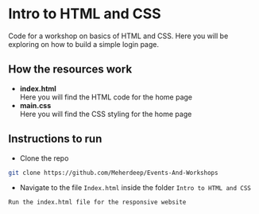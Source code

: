 # Intro to HTML and CSS

Code for a workshop on basics of HTML and CSS. Here you will be exploring on how to build a simple login page. 

## How the resources work
* <strong>index.html</strong><br>Here you will find the HTML code for the home page
* <strong>main.css</strong> <br>
Here you will find the CSS styling for the home page

## Instructions to run
* Clone the repo 
```bash
git clone https://github.com/Meherdeep/Events-And-Workshops
```

* Navigate to the file `Index.html` inside the folder `Intro to HTML and CSS`

```bash
Run the index.html file for the responsive website
```
